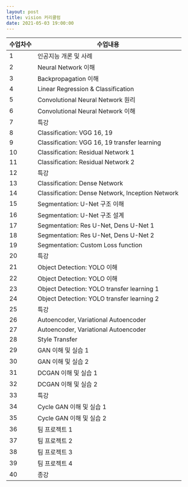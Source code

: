 ```yaml
---
layout: post
title: vision 커리큘럼
date: 2021-05-03 19:00:00
---
```


|수업차수|수업내용|
|---|---|
|1|인공지능 개론 및 사례|
|2|Neural Network 이해|
|3|Backpropagation 이해|
|4|Linear Regression & Classification|
|5|Convolutional Neural Network 원리|
|6|Convolutional Neural Network 이해|
|7|특강|
|8|Classification: VGG 16, 19|
|9|Classification: VGG 16, 19 transfer learning|
|10|Classification: Residual Network 1|
|11|Classification: Residual Network 2|
|12|특강|
|13|Classification: Dense Network|
|14|Classification: Dense Network, Inception Network|
|15|Segmentation: U-Net 구조 이해|
|16|Segmentation: U-Net 구조 설계|
|17|Segmentation: Res U-Net, Dens U-Net 1|
|18|Segmentation: Res U-Net, Dens U-Net 2|
|19|Segmentation: Custom Loss function|
|20|특강|
|21|Object Detection: YOLO 이해|
|22|Object Detection: YOLO 이해|
|23|Object Detection: YOLO transfer learning 1|
|24|Object Detection: YOLO transfer learning 2|
|25|특강|
|26|Autoencoder, Variational Autoencoder|
|27|Autoencoder, Variational Autoencoder|
|28|Style Transfer|
|29|GAN 이해 및 실습 1|
|30|GAN 이해 및 실습 2|
|31|DCGAN 이해 및 실습 1|
|32|DCGAN 이해 및 실습 2|
|33|특강|
|34|Cycle GAN 이해 및 실습 1|
|35|Cycle GAN 이해 및 실습 2|
|36|팀 프로젝트 1|
|37|팀 프로젝트 2|
|38|팀 프로젝트 3|
|39|팀 프로젝트 4|
|40|종강|